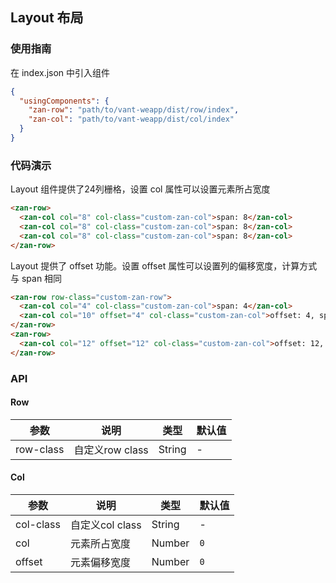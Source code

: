 ## Layout 布局

### 使用指南
在 index.json 中引入组件
```json
{
  "usingComponents": {
    "zan-row": "path/to/vant-weapp/dist/row/index",
    "zan-col": "path/to/vant-weapp/dist/col/index"
  }
}
```

### 代码演示
Layout 组件提供了24列栅格，设置 col 属性可以设置元素所占宽度

```html
<zan-row>
  <zan-col col="8" col-class="custom-zan-col">span: 8</zan-col>
  <zan-col col="8" col-class="custom-zan-col">span: 8</zan-col>
  <zan-col col="8" col-class="custom-zan-col">span: 8</zan-col>
</zan-row>
```

Layout 提供了 offset 功能。设置 offset 属性可以设置列的偏移宽度，计算方式与 span 相同
```html
<zan-row row-class="custom-zan-row">
  <zan-col col="4" col-class="custom-zan-col">span: 4</zan-col>
  <zan-col col="10" offset="4" col-class="custom-zan-col">offset: 4, span: 10</zan-col>
</zan-row>
<zan-row>
  <zan-col col="12" offset="12" col-class="custom-zan-col">offset: 12, span: 12</zan-col>
</zan-row>
```

### API
#### Row
| 参数 | 说明 | 类型 | 默认值 |
|-----|-----|-----|-----|
| row-class | 自定义row class | String | -

#### Col
| 参数 | 说明 | 类型 | 默认值 |
|-----|-----|-----|-----|
| col-class | 自定义col class | String | -
| col | 元素所占宽度 | Number | `0`
| offset | 元素偏移宽度 | Number | `0`

